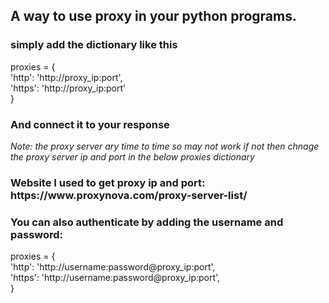 <h2>
A way to use proxy in your python programs.
</h2>
<h3>
simply add the dictionary like this
</h3>
<p>
proxies = {<br>
'http': 'http://proxy_ip:port',<br>
'https': 'http://proxy_ip:port'<br>
}
</p>
<h3>
And connect it to your response
</h3>
<i>
Note: the proxy server ary time to time so may not work if not then chnage the proxy server ip and port in the below proxies dictionary
</i>

<h3>
Website I used to get proxy ip and port: https://www.proxynova.com/proxy-server-list/
</h3>
<h3>
You can also authenticate by adding the username and password:
</h3>
<p>
proxies = {<br>
    'http': 'http://username:password@proxy_ip:port',<br>
    'https': 'http://username:password@proxy_ip:port',<br>
}
</p>
